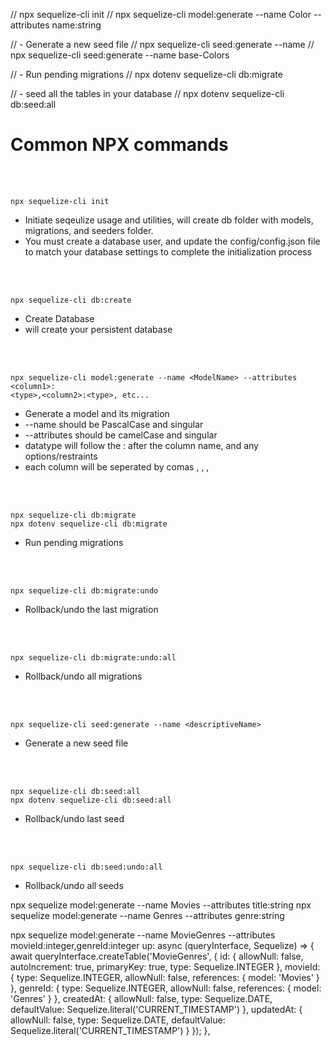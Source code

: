 // npx sequelize-cli init
// npx sequelize-cli model:generate --name Color --attributes name:string

// - Generate a new seed file
// npx sequelize-cli seed:generate --name <descriptiveName>
// npx sequelize-cli seed:generate --name base-Colors

// - Run pending migrations
// npx dotenv sequelize-cli db:migrate

// - seed all the tables in your database
// npx dotenv sequelize-cli db:seed:all



# Common NPX commands

<br></br>

```
npx sequelize-cli init
```

- Initiate seqeulize usage and utilities, will create db folder with models, migrations, and seeders folder.
- You must create a database user, and update the config/config.json file to match your database settings to complete the initialization process

<br></br>

```
npx sequelize-cli db:create
```

- Create Database
- will create your persistent database

<br></br>

```
npx sequelize-cli model:generate --name <ModelName> --attributes <column1>:
<type>,<column2>:<type>, etc...
```

- Generate a model and its migration
- --name should be PascalCase and singular
- --attributes should be camelCase and singular
- datatype will follow the : after the column name, and any options/restraints
- each column will be seperated by comas , , ,

<br></br>

```
npx sequelize-cli db:migrate
npx dotenv sequelize-cli db:migrate
```

- Run pending migrations

<br></br>

```
npx sequelize-cli db:migrate:undo
```

- Rollback/undo the last migration

<br></br>

```
npx sequelize-cli db:migrate:undo:all
```

- Rollback/undo all migrations

<br></br>

```
npx sequelize-cli seed:generate --name <descriptiveName>
```

- Generate a new seed file

<br></br>

```
npx sequelize-cli db:seed:all
npx dotenv sequelize-cli db:seed:all
```

- Rollback/undo last seed

<br></br>

```
npx sequelize-cli db:seed:undo:all
```

- Rollback/undo all seeds




npx sequelize model:generate --name Movies --attributes title:string
npx sequelize model:generate --name Genres --attributes genre:string


npx sequelize model:generate --name MovieGenres --attributes movieId:integer,genreId:integer
up: async (queryInterface, Sequelize) => {
  await queryInterface.createTable('MovieGenres', {
    id: {
      allowNull: false,
      autoIncrement: true,
      primaryKey: true,
      type: Sequelize.INTEGER
    },
    movieId: {
      type: Sequelize.INTEGER,
      allowNull: false,
      references: { model: 'Movies' }
    },
    genreId: {
      type: Sequelize.INTEGER,
      allowNull: false,
      references: { model: 'Genres' }
    },
    createdAt: {
      allowNull: false,
      type: Sequelize.DATE,
      defaultValue: Sequelize.literal('CURRENT_TIMESTAMP')
    },
    updatedAt: {
      allowNull: false,
      type: Sequelize.DATE,
      defaultValue: Sequelize.literal('CURRENT_TIMESTAMP')
    }
  });
},